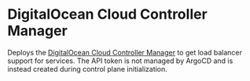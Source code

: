 # DigitalOcean Cloud Controller Manager

Deploys the [DigitalOcean Cloud Controller Manager](https://github.com/digitalocean/digitalocean-cloud-controller-manager) to get load balancer support for services.
The API token is not managed by ArgoCD and is instead created during control plane initialization.

